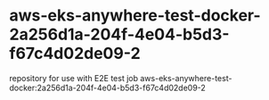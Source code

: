 # aws-eks-anywhere-test-docker-2a256d1a-204f-4e04-b5d3-f67c4d02de09-2
repository for use with E2E test job aws-eks-anywhere-test-docker:2a256d1a-204f-4e04-b5d3-f67c4d02de09-2
